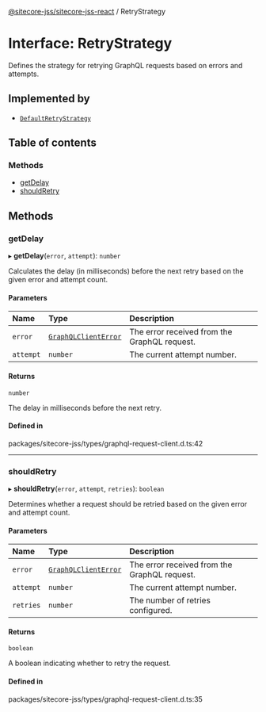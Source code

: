 [@sitecore-jss/sitecore-jss-react](../README.md) / RetryStrategy

# Interface: RetryStrategy

Defines the strategy for retrying GraphQL requests based on errors and attempts.

## Implemented by

- [`DefaultRetryStrategy`](../classes/DefaultRetryStrategy.md)

## Table of contents

### Methods

- [getDelay](RetryStrategy.md#getdelay)
- [shouldRetry](RetryStrategy.md#shouldretry)

## Methods

### getDelay

▸ **getDelay**(`error`, `attempt`): `number`

Calculates the delay (in milliseconds) before the next retry based on the given error and attempt count.

#### Parameters

| Name      | Type                                                    | Description                                  |
| :-------- | :------------------------------------------------------ | :------------------------------------------- |
| `error`   | [`GraphQLClientError`](../README.md#graphqlclienterror) | The error received from the GraphQL request. |
| `attempt` | `number`                                                | The current attempt number.                  |

#### Returns

`number`

The delay in milliseconds before the next retry.

#### Defined in

packages/sitecore-jss/types/graphql-request-client.d.ts:42

---

### shouldRetry

▸ **shouldRetry**(`error`, `attempt`, `retries`): `boolean`

Determines whether a request should be retried based on the given error and attempt count.

#### Parameters

| Name      | Type                                                    | Description                                  |
| :-------- | :------------------------------------------------------ | :------------------------------------------- |
| `error`   | [`GraphQLClientError`](../README.md#graphqlclienterror) | The error received from the GraphQL request. |
| `attempt` | `number`                                                | The current attempt number.                  |
| `retries` | `number`                                                | The number of retries configured.            |

#### Returns

`boolean`

A boolean indicating whether to retry the request.

#### Defined in

packages/sitecore-jss/types/graphql-request-client.d.ts:35
